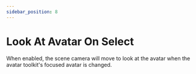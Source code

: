 ```yaml
---
sidebar_position: 8
---
```


# Look At Avatar On Select
  
When enabled, the scene camera will move to look at the avatar when the avatar toolkit's focused avatar is changed.